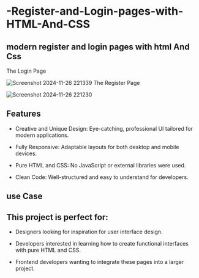 # -Register-and-Login-pages-with-HTML-And-CSS
## modern register and login pages with html And Css


The Login Page

![Screenshot 2024-11-26 221339](https://github.com/user-attachments/assets/d01b31e2-e55a-43eb-a42b-669f8c4e2b85)
The Register Page

![Screenshot 2024-11-26 221230](https://github.com/user-attachments/assets/400c7985-23c9-41ae-9434-5d9ed7ac4678)


## Features
- Creative and Unique Design: Eye-catching, professional UI tailored for modern applications.
+ Fully Responsive: Adaptable layouts for both desktop and mobile devices.
* Pure HTML and CSS: No JavaScript or external libraries were used.
+ Clean Code: Well-structured and easy to understand for developers.

  
## **use Case**
 
## This project is perfect for:

- Designers looking for inspiration for user interface design.
+ Developers interested in learning how to create functional interfaces with pure HTML and CSS.
* Frontend developers wanting to integrate these pages into a larger project.
